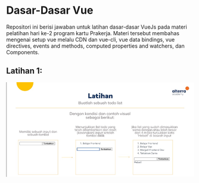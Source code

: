 # Dasar-Dasar Vue
Repositori ini berisi jawaban untuk latihan dasar-dasar VueJs pada materi pelatihan hari ke-2 program kartu Prakerja. Materi tersebut membahas mengenai setup vue melalu CDN dan vue-cli, vue data bindings, vue directives, events and methods, computed properties and watchers, dan Components.

## Latihan 1:
![latihan 1](task/latihan-1.jpg)